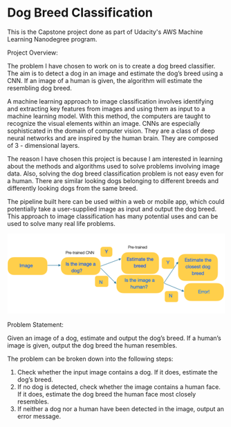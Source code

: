 # Dog Breed Classification

This is the Capstone project done as part of Udacity's AWS Machine Learning Nanodegree program.

Project Overview:

The problem I have chosen to work on is to create a dog breed classifier. The aim is to detect a dog in an image and estimate the dog’s breed using a CNN. If an image of a human is given, the algorithm will estimate the resembling dog breed.

A machine learning approach to image classification involves identifying and extracting key features from images and using them as input to a machine learning model. With this method, the computers are taught to recognize the visual elements within an image.
CNNs are especially sophisticated in the domain of computer vision. They are a class of deep neural networks and are inspired by the human brain. They are composed of 3 - dimensional layers.

The reason I have chosen this project is because I am interested in learning about the methods and algorithms used to solve problems involving image data. Also, solving the dog breed classification problem is not easy even for a human. There are similar looking dogs belonging to different breeds and differently looking dogs from the same breed.

The pipeline built here can be used within a web or mobile app, which could potentially take a user-supplied image as input and output the dog breed. This approach to image classification has many potential uses and can be used to solve many real life problems.

![](flowchart.png)

Problem Statement:

Given an image of a dog, estimate and output the dog’s breed. If a human’s image is given, output the dog breed the human resembles. 

The problem can be broken down into the following steps:

1. Check whether the input image contains a dog. If it does, estimate the dog’s breed.
2. If no dog is detected, check whether the image contains a human face. If it does, estimate the dog breed the human face most closely resembles.
3. If neither a dog nor a human have been detected in the image, output an error message.
